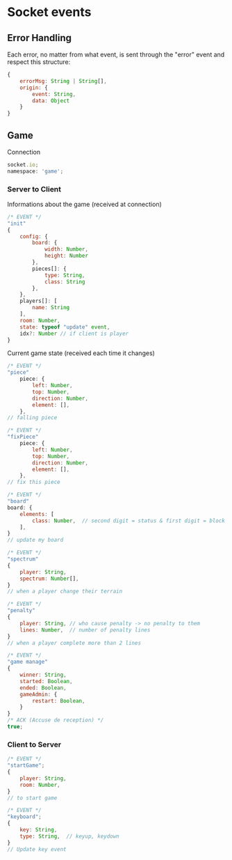 # Socket events

## Error Handling

Each error, no matter from what event, is sent through the "error" event and respect this structure:

```js
{
    errorMsg: String | String[],
    origin: {
        event: String,
        data: Object
    }
}
```

## Game

Connection

```js
socket.io;
namespace: 'game';
```

### Server to Client

Informations about the game (received at connection)

```js
/* EVENT */
"init"
{
    config: {
        board: {
            width: Number,
            height: Number
        },
        pieces[]: {
            type: String,
            class: String
        },
    },
    players[]: [
        name: String
    ],
    room: Number,
    state: typeof "update" event,
    idx?: Number // if client is player
}
```

Current game state (received each time it changes)

```js
/* EVENT */
"piece"
    piece: {
        left: Number,
        top: Number,
        direction: Number,
        element: [],
    },
// falling piece
```

```js
/* EVENT */
"fixPiece"
    piece: {
        left: Number,
        top: Number,
        direction: Number,
        element: [],
    },
// fix this piece
```

```js
/* EVENT */
"board"
board: {
    elements: [
        class: Number,  // second digit = status & first digit = block type
    ],
}
// update my board
```

```js
/* EVENT */
"spectrum"
{
    player: String,
    spectrum: Number[],
}
// when a player change their terrain
```

```js
/* EVENT */
"penalty"
{
    player: String, // who cause penalty -> no penalty to them
    lines: Number,  // number of penalty lines
}
// when a player complete more than 2 lines
```

```js
/* EVENT */
"game manage"
{
    winner: String,
    started: Boolean,
    ended: Boolean,
    gameAdmin: {
        restart: Boolean,
    }
}
/* ACK (Accuse de reception) */
true;
```

### Client to Server

```js
/* EVENT */
"startGame";
{
    player: String,
    room: Number,
}
// to start game
```

```js
/* EVENT */
"keyboard";
{
    key: String,
    type: String,  // keyup, keydown
}
// Update key event
```

